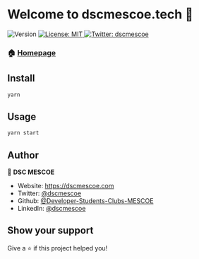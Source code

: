 <h1>Welcome to dscmescoe.tech 👋</h1>
<p>
  <img alt="Version" src="https://img.shields.io/badge/version-0.1.0-blue.svg?cacheSeconds=2592000" />
  <a href="#" target="_blank">
    <img alt="License: MIT" src="https://img.shields.io/badge/License-MIT-yellow.svg" />
  </a>
  <a href="https://twitter.com/dscmescoe" target="_blank">
    <img alt="Twitter: dscmescoe" src="https://img.shields.io/twitter/follow/dscmescoe.svg?style=social" />
  </a>
</p>

### 🏠 [Homepage](https://dscmescoe.com)

## Install

```sh
yarn
```

## Usage

```sh
yarn start
```

## Author

👤 **DSC MESCOE**

* Website: https://dscmescoe.com
* Twitter: [@dscmescoe](https://twitter.com/dscmescoe)
* Github: [@Developer-Students-Clubs-MESCOE](https://github.com/Developer-Students-Clubs-MESCOE)
* LinkedIn: [@dscmescoe](https://www.linkedin.com/company/dscmescoe)

## Show your support

Give a ⭐️ if this project helped you!
